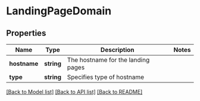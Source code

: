 # LandingPageDomain

## Properties

Name | Type | Description | Notes
------------ | ------------- | ------------- | -------------
**hostname** | **string** | The hostname for the landing pages | 
**type** | **string** | Specifies type of hostname | 

[[Back to Model list]](../README.md#documentation-for-models) [[Back to API list]](../README.md#documentation-for-api-endpoints) [[Back to README]](../README.md)
